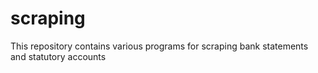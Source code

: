 # scraping
This repository contains various programs for scraping bank statements and statutory accounts
